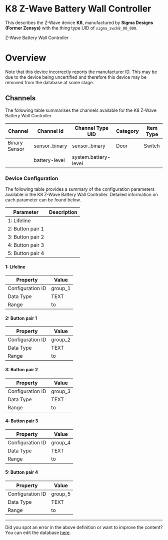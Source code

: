 
# K8 Z-Wave Battery Wall Controller

This describes the Z-Wave device **K8**, manufactured by **Sigma Designs (Former Zensys)** with the thing type UID of ```sigma_zwck8_00_000```. 

Z-Wave Battery Wall Controller  


# Overview #

Note that this device incorrectly reports the manufacturer ID. This may be due to the device being uncertified and therefore this device may be removed from the database at some stage.

## Channels
The following table summarises the channels available for the K8 Z-Wave Battery Wall Controller.

| Channel | Channel Id | Channel Type UID | Category | Item Type |
|---------|------------|------------------|----------|-----------|
| Binary Sensor | sensor_binary | sensor_binary | Door | Switch |
|  | battery-level | system.battery-level |  |  |




### Device Configuration
The following table provides a summary of the configuration parameters available in the K8 Z-Wave Battery Wall Controller.
Detailed information on each parameter can be found below.

| Parameter   | Description |
|-------------|-------------|
| 1: Lifeline |  |
| 2: Button pair 1 |  |
| 3: Button pair 2 |  |
| 4: Button pair 3 |  |
| 5: Button pair 4 |  |




#### 1: Lifeline




| Property         | Value    |
|------------------|----------|
| Configuration ID | group_1 |
| Data Type        | TEXT |
| Range |  to  |






#### 2: Button pair 1




| Property         | Value    |
|------------------|----------|
| Configuration ID | group_2 |
| Data Type        | TEXT |
| Range |  to  |






#### 3: Button pair 2




| Property         | Value    |
|------------------|----------|
| Configuration ID | group_3 |
| Data Type        | TEXT |
| Range |  to  |






#### 4: Button pair 3




| Property         | Value    |
|------------------|----------|
| Configuration ID | group_4 |
| Data Type        | TEXT |
| Range |  to  |






#### 5: Button pair 4




| Property         | Value    |
|------------------|----------|
| Configuration ID | group_5 |
| Data Type        | TEXT |
| Range |  to  |






---

Did you spot an error in the above definition or want to improve the content?
You can edit the database [here](http://www.cd-jackson.com/index.php/zwave/zwave-device-database/zwave-device-list/devicesummary/431).

